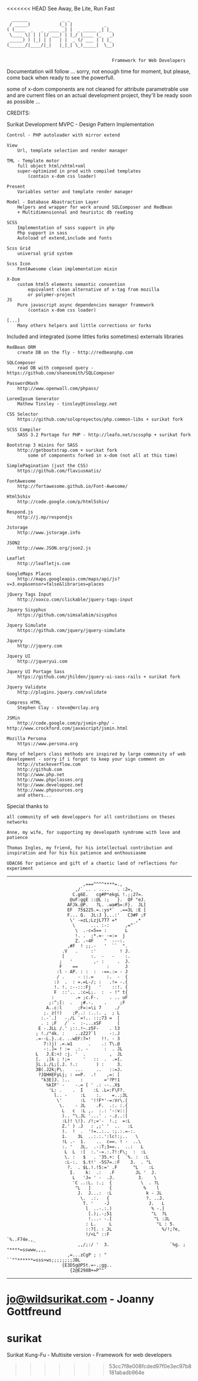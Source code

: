 <<<<<<< HEAD
See Away, Be Lite, Run Fast

	  ______             _ _                 
	 / _____)           (_) |            _   
	( (____  _   _  ____ _| |  _ _____ _| |_ 
	 \____ \| | | |/ ___) | |_/ |____ (_   _)
	 _____) ) |_| | |   | |  _ (/ ___ | | |_ 
	(______/|____/|_|   |_|_| \_)_____|  \__)


											Framework for Web Developers

Documentation will follow ...
	sorry, not enough time for moment,
	but please, come back when ready to see the powerfull.

some of x-dom components are not cleaned for attribute parametrable
use and are current files on an actual development project,
they'll be ready soon as possible ...


CREDITS:
											
Surikat Development
	MVPC - Design Pattern Implementation

	Control - PHP autoloader with mirror extend
	
	View
		Url, template selection and render manager
		
	TML - Template motor
		full object html/xhtml+xml
		super-optimized in prod with compiled templates
			(contain x-dom css loader)
			
	Present
		Variables setter and template render manager
		
	Model - Database Abastraction Layer
		Helpers and wrapper for work around SQLComposer and RedBean
		+ Multidimensionnal and heuristic db reading

	SCSS
		Implementation of sass support in php
		Php support in sass
		Autoload of extend,include and fonts

	Scss Grid
		universal grid system

	Scss Icon
		FontAwesome clean implementation mixin 
		
	X-Dom
		custom html5 elements semantic convention
			equivalent clean alternative of x-tag from mozilla
			or polymer-project
	JS
		Pure javascript async dependencies manager framework	
			(contain x-dom css loader)

	[...]
		Many others helpers and little corrections or forks
	
Included and integrated (some littles forks sometimes) externals libraries
	
	RedBean ORM
		create DB on the fly - http://redbeanphp.com
		
	SQLComposer
		read DB with composed query - https://github.com/shanesmith/SQLComposer

	PasswordHash
		http://www.openwall.com/phpass/

	LoremIpsum Generator
		Mathew Tinsley - tinsley@tinsology.net

	CSS Selector
		https://github.com/soloproyectos/php.common-libs + surikat fork
	
	SCSS Compiler
		SASS 3.2 Portage for PHP - http://leafo.net/scssphp + surikat fork

	Bootstrap 3 mixins for SASS
		http://getbootstrap.com + surikat fork
			some of components forked in x-dom (not all at this time)

	SimplePagination (just the CSS)
		https://github.com/flaviusmatis/

	FontAwesome
		http://fortawesome.github.io/Font-Awesome/

	Html5shiv
		http://code.google.com/p/html5shiv/
		
	Respond.js
		http://j.mp/respondjs
	
	Jstorage
		http://www.jstorage.info

	JSON2
		http://www.JSON.org/json2.js

	Leaflet
		http://leafletjs.com

	GoogleMaps Places
		http://maps.googleapis.com/maps/api/js?v=3.exp&sensor=false&libraries=places

	jQuery Tags Input
		http://xoxco.com/clickable/jquery-tags-input
		
	Jquery Sisyphus
		https://github.com/simsalabim/sisyphus
		
	Jquery Simulate
		https://github.com/jquery/jquery-simulate
		
	Jquery
		http://jquery.com

	Jquery UI
		http://jqueryui.com

	Jquery UI Portage Sass
		https://github.com/jhilden/jquery-ui-sass-rails + surikat fork

	Jquery Validate
		http://plugins.jquery.com/validate
		
	Compress HTML
		Stephen Clay - steve@mrclay.org

	JSMin
		http://code.google.com/p/jsmin-php/ - http://www.crockford.com/javascript/jsmin.html

	Mozilla Persona
		https://www.persona.org
	
	Many of helpers class methods are inspired by large community of web development - sorry if i forgot to keep your sign comment on
		http://stackoverflow.com
		http://github.com
		http://www.php.net
		http://www.phpclasses.org
		http://www.developpez.net
		http://www.phpsources.org
		and others...

Special thanks to

	all community of web developpers for all contributions on theses networks
	
	Anne, my wife, for supporting my developath syndrome with love and patience

	Thomas Ingles, my friend, for his intellectual contribution and inspiration and for his his patience and enthousiasme

	UDAC66 for patience and gift of a chaotic land of reflections for experiment

___

								 ,===^^^^****=.,                                                 
							  ,/` .. . ....   . :2=,                                             
							 C.g6E.   cg#P*ekgL !.;;27=.                                         
							@uF:ggE ::@L :;   }.  QF "eJ.                                        
						   AFJk.@P.   ?L. .wa#5=:F}.  JL[                                        
						   EF  75$225.=.:ys*`  .==3L :E [                                        
						   F... Q.  JL:J },..:'   C3#F ;F                                        
							\' -=zL;LzjL7T7 =*       ,*                                          
							 \      ... :-:      ,=^`                                            
							  \  .-c=5== :       L                                               
							  !. .  ;*.=- -=:=  j                                                
							  Z. .~4F    "  ---:.                                                
						   ,#F  ! ;;.-   '  ``  ".                                               
						 .V   .     :'         ! J.                                              
						 [          :.  -   -    :.                                              
						;   '        ,- :     .  J.                                              
						F    ==           :      J                                               
					   :l - AP. : :  :  -==.:= - J                                               
					   / .     - ::.=     :.  -  {                                               
					  :)  .  : =.=L-/; :   .!= -.{                                               
					  !. !. :--:::Fj   '    ::!. {                                               
					  F  ::'.. .:c=L;.  :  - !" t{                                               
					 :        .= ;c.F-.    . .. uF                                               
					;:^;[:  .   ;#.-.    .     ;F                                                
				   A..c:l      ;F=:=\i 7     ./                                                  
				  ;. z(!)    ;P..: :..:. ,  ; L                                                  
				 :.-`.]   -./L `=!.. ::;73 =  [                                                  
				 . : ;F   /` -  :-...xSF      [                                                  
				E -.JLL /.' ;::.!~.z5F-    . l3                                                  
			   ; !./"4k. :    ..zZ27`l     -:.J                                                  
			   .=--L.}..c. ..wEF:7=!    !!. - 3                                                  
				  7:)j) .=.w1      .    .: T\.@                                                  
				  -:.]= ! :=  .:. -      :  . JL                                                 
			   L   J.E:<) :j. '  .         ,  JL                                                 
			   [.  ;]k ; !;=     '   ::  .  .={.                                                 
			   }L.i./L;[.J. !.:       ) :     3.                                                 
			   3B(.J2k;P\.    ...     ..   ::=J.                                                 
				?JQHHEFyLj; : ==P.  .!    ,=: [                                                  
				 "k3E]J. :..    :        ='?P!1                                                  
				   %kIF' -    -.= [ ' .: --..X$                                                  
					'L: .    .  I    :L .L=:F\F?.                                                
					  l.. -     :L    :.    =..;3L                                               
					   \'       :L  '!!F*'-=:Vr\.[                                               
						\.    - JL    .F.  .:. :.{                                               
						 L   c  :L ,.  :.: '-:v::]                                               
						 ).. "\.JL '...' . -.z..:[                                               
						 :L)! \!}. /!;='-  !.;  =:L                                              
						 Z.' ) .J   : ,;' '  ..   :L                                             
						 ).  !  .  '!=..:.. :;.:.=-:.                                            
						 1.    3L  ..:.:.':lc!:;..   \                                           
						 !L .-  1.    ..  c==. ! -  ..\                                          
						 :. '   JL.  .-:T;3==..  ..:   L                                         
						  L  L  :[  :.'-=.:.7!:F\;  :  :L                                        
						  \. :   $   . '35.+: {  `%. :  :L                                       
						  :L-:.  $.t!' -5S7=.:F    3.  . "L                                      
						   ?.  . $L.!.!5:=' .F      "L    :L                                     
							I.    k:  .:   .F        JL '  J.                                    
							 L   'J= ' -  .J.         3.    \                                    
							 'C ..:L. :.;  {           \  . ?L                                   
							  "L   ]       {            %    l                                   
							   J.  J...:  :L             k - JL                                  
								\.  .:.   {              ?. ..J.                                 
								 T. '    -J               J.   L                                 
								  l  ..-.:.)               % -.]                                 
								   [.);.-;51               "L  ?L                                
								   !...- -.[                "L :JL                               
								  : L.     L                 "L : 5.                             
								  ::?[. : JL                   %/!;?e,                           
								  !/<L^ ::F                     `%..F74e.,_                      
							   ,,/;:/ '  3.                       `%g. ;        "****=sswww,,,,  
						   ,=...zCgP ; : "                           ``"^******=sss>ws;;;;;;;;JBL
						 {E3D5g@P5t.=~.;gg..                                                     
							{2@E298B+=P^"`                                                       
___

jo@wildsurikat.com               -                    Joanny Gottfreund
=======
surikat
=======

Surikat Kung-Fu - Multisite version - Framework for web developers
>>>>>>> 53cc7f8e008fcded97f0e3ec97b8181abadb964e
